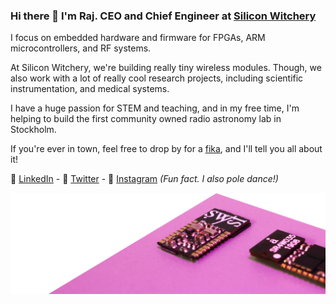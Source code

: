 ### Hi there 👋 I'm Raj. CEO and Chief Engineer at [Silicon Witchery](https://www.siliconwitchery.com)

I focus on embedded hardware and firmware for FPGAs, ARM microcontrollers, and RF systems.

At Silicon Witchery, we're building really tiny wireless modules. Though, we also work with a lot of really cool research projects, including scientific instrumentation, and medical systems.

I have a huge passion for STEM and teaching, and in my free time, I'm helping to build the first community owned radio astronomy lab in Stockholm. 

If you're ever in town, feel free to drop by for a [fika](https://en.wikipedia.org/wiki/Coffee_culture#Sweden), and I'll tell you all about it!

🔗 [LinkedIn](https://www.linkedin.com/in/rajesh-nakarja-embedded/) - 💬 [Twitter](https://twitter.com/siliconwitch) - 📸 [Instagram](https://www.instagram.com/siliconwitch.pole/) *(Fun fact. I also pole dance!)*

![S1 Module](s1-module-back.png)
